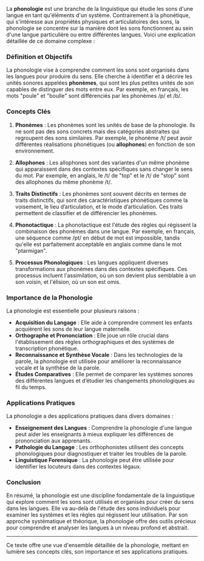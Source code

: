 La **phonologie** est une branche de la linguistique qui étudie les sons d'une langue en tant qu'éléments d'un système. Contrairement à la phonétique, qui s'intéresse aux propriétés physiques et articulatoires des sons, la phonologie se concentre sur la manière dont les sons fonctionnent au sein d'une langue particulière ou entre différentes langues. Voici une explication détaillée de ce domaine complexe :

### Définition et Objectifs

La phonologie vise à comprendre comment les sons sont organisés dans les langues pour produire du sens. Elle cherche à identifier et à décrire les unités sonores appelées **phonèmes**, qui sont les plus petites unités de son capables de distinguer des mots entre eux. Par exemple, en français, les mots "poule" et "boulle" sont différenciés par les phonèmes /p/ et /b/.

### Concepts Clés

1. **Phonèmes** : Les phonèmes sont les unités de base de la phonologie. Ils ne sont pas des sons concrets mais des catégories abstraites qui regroupent des sons similaires. Par exemple, le phonème /t/ peut avoir différentes réalisations phonétiques (ou **allophones**) en fonction de son environnement.

2. **Allophones** : Les allophones sont des variantes d'un même phonème qui apparaissent dans des contextes spécifiques sans changer le sens du mot. Par exemple, en anglais, le /t/ de "top" et le /t/ de "stop" sont des allophones du même phonème /t/.

3. **Traits Distinctifs** : Les phonèmes sont souvent décrits en termes de traits distinctifs, qui sont des caractéristiques phonétiques comme la voisement, le lieu d’articulation, et le mode d’articulation. Ces traits permettent de classifier et de différencier les phonèmes.

4. **Phonotactique** : La phonotactique est l'étude des règles qui régissent la combinaison des phonèmes dans une langue. Par exemple, en français, une séquence comme /pt/ en début de mot est impossible, tandis qu'elle est parfaitement acceptable en anglais comme dans le mot "ptarmigan".

5. **Processus Phonologiques** : Les langues appliquent diverses transformations aux phonèmes dans des contextes spécifiques. Ces processus incluent l'assimilation, où un son devient plus semblable à un son voisin, et l'élision, où un son est omis.

### Importance de la Phonologie

La phonologie est essentielle pour plusieurs raisons :

- **Acquisition du Langage** : Elle aide à comprendre comment les enfants acquièrent les sons de leur langue maternelle.
- **Orthographe et Prononciation** : Elle joue un rôle crucial dans l'établissement des règles orthographiques et des systèmes de transcription phonétique.
- **Reconnaissance et Synthèse Vocale** : Dans les technologies de la parole, la phonologie est utilisée pour améliorer la reconnaissance vocale et la synthèse de la parole.
- **Études Comparatives** : Elle permet de comparer les systèmes sonores des différentes langues et d’étudier les changements phonologiques au fil du temps.

### Applications Pratiques

La phonologie a des applications pratiques dans divers domaines :

- **Enseignement des Langues** : Comprendre la phonologie d'une langue peut aider les enseignants à mieux expliquer les différences de prononciation aux apprenants.
- **Pathologie du Langage** : Les orthophonistes utilisent des concepts phonologiques pour diagnostiquer et traiter les troubles de la parole.
- **Linguistique Forensique** : La phonologie peut être utilisée pour identifier les locuteurs dans des contextes légaux.

### Conclusion

En résumé, la phonologie est une discipline fondamentale de la linguistique qui explore comment les sons sont utilisés et organisés pour créer du sens dans les langues. Elle va au-delà de l'étude des sons individuels pour examiner les systèmes et les règles qui régissent leur utilisation. Par son approche systématique et théorique, la phonologie offre des outils précieux pour comprendre et analyser les langues à un niveau profond et abstrait.

---

Ce texte offre une vue d'ensemble détaillée de la phonologie, mettant en lumière ses concepts clés, son importance et ses applications pratiques.